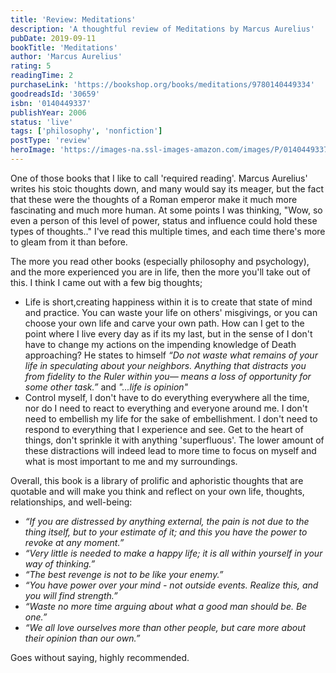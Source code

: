 ```yaml
---
title: 'Review: Meditations'
description: 'A thoughtful review of Meditations by Marcus Aurelius'
pubDate: 2019-09-11
bookTitle: 'Meditations'
author: 'Marcus Aurelius'
rating: 5
readingTime: 2
purchaseLink: 'https://bookshop.org/books/meditations/9780140449334'
goodreadsId: '30659'
isbn: '0140449337'
publishYear: 2006
status: 'live'
tags: ['philosophy', 'nonfiction']
postType: 'review'
heroImage: 'https://images-na.ssl-images-amazon.com/images/P/0140449337.01.L.jpg'
---
```


One of those books that I like to call 'required reading'. Marcus Aurelius' writes his stoic thoughts down, and many would say its meager, but the fact that these were the thoughts of a Roman emperor make it much more fascinating and much more human. At some points I was thinking, "Wow, so even a person of this level of power,  status and influence could hold these types of thoughts.."  I've read this multiple times, and each time there's more to gleam from it than before.

The more you read other books (especially philosophy and psychology), and the more experienced you are in life, then the more you'll take out of this. I think I came out with a few big thoughts;

- Life is short,creating happiness within it is to create that state of mind and practice. You can waste your life on others' misgivings, or you can choose your own life and carve your own path. How can I get to the point where I live every day as if its my last, but in the sense of I don't have to change my actions on the impending knowledge of Death approaching? He states to himself *“Do not waste what remains of your life in speculating about your neighbors. Anything that distracts you from fidelity to the Ruler within you— means a loss of opportunity for some other task.”* and *"...life is opinion"*
- Control myself, I don't have to do everything everywhere all the time, nor do I need to react to everything and everyone around me. I don't need to embellish my life for the sake of embellishment. I don't need to respond to everything that I experience and see. Get to the heart of things, don't sprinkle it with anything 'superfluous'. The lower amount of these distractions will indeed lead to more time to focus on myself and what is most important to me and my surroundings.

Overall, this book is a library of prolific and aphoristic thoughts that are quotable and will make you think and reflect on your own life, thoughts, relationships, and well-being:

- *“If you are distressed by anything external, the pain is not due to the thing itself, but to your estimate of it; and this you have the power to revoke at any moment.”*
- *“Very little is needed to make a happy life; it is all within yourself in your way of thinking.”*
- *“The best revenge is not to be like your enemy.”*
- *“You have power over your mind - not outside events. Realize this, and you will find strength.”*
- *“Waste no more time arguing about what a good man should be. Be one.”*
- *“We all love ourselves more than other people, but care more about their opinion than our own.”*

Goes without saying, highly recommended.